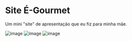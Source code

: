 # Site É-Gourmet
Um mini "site" de apresentação que eu fiz para minha mãe.

![image](https://user-images.githubusercontent.com/67469148/125175369-fcab4880-e1a1-11eb-82fd-3e3b9904fbc1.png)
![image](https://user-images.githubusercontent.com/67469148/125175410-4a27b580-e1a2-11eb-84c3-6dffc376f902.png)
![image](https://user-images.githubusercontent.com/67469148/125175393-28c6c980-e1a2-11eb-9a8c-90829eff51a3.png)


